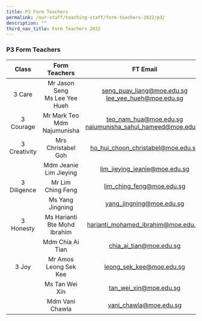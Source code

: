 ```yaml
---
title: P3 Form Teachers
permalink: /our-staff/teaching-staff/form-teachers-2022/p3/
description: ""
third_nav_title: Form Teachers 2022
---
```

### **P3 Form Teachers**

| Class | Form Teachers | FT Email |
|:---:|:---:|:---:|
| 3 Care | Mr Jason Seng <br> Ms Lee Yee Hueh | [seng_puay_liang@moe.edu.sg](mailto:seng_puay_liang@moe.edu.sg) <br> [lee_yee_hueh@moe.edu.sg](mailto:lee_yee_hueh@moe.edu.sg) |
|  3 Courage | Mr Mark Teo <br> Mdm Najumunisha | [teo_nam_hua@moe.edu.sg](mailto:teo_nam_hua@moe.edu.sg) <br> [najumunisha_sahul_hameed@moe.edu.sg](mailto:najumunisha_sahul_hameed@moe.edu.sg) |
|  3 Creativity | Mrs Christabel Goh | [ho_hui_choon_christabel@moe.edu.sg](mailto:ho_hui_choon_christabel@moe.edu.sg)  |
|   | Mdm Jeanie Lim Jieying | [lim_jieying_jeanie@moe.edu.sg](mailto:lim_jieying_jeanie@moe.edu.sg) |
|  3 Diligence | Mr Lim Ching Feng | [lim_ching_feng@moe.edu.sg](mailto:lim_ching_feng@moe.edu.sg) |
|   | Ms Yang Jingning | [yang_jingning@moe.edu.sg](mailto:yang_jingning@moe.edu.sg) |
|  3 Honesty | Ms Harianti Bte Mohd Ibrahim | [harianti_mohamed_ibrahim@moe.edu.sg](mailto:harianti_mohamed_ibrahim@moe.edu.sg) |
|   | Mdm Chia Ai Tian | [chia_ai_tian@moe.edu.sg](mailto:chia_ai_tian@moe.edu.sg)  |
|  3 Joy | Mr Amos Leong Sek Kee | [leong_sek_kee@moe.edu.sg](mailto:leong_sek_kee@moe.edu.sg) |
|   | Ms Tan Wei Xin | [tan_wei_xin@moe.edu.sg](mailto:tan_wei_xin@moe.edu.sg)  |
|   |  Mdm Vani Chawla | [vani_chawla@moe.edu.sg](mailto:vani_chawla@moe.edu.sg)  |
